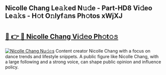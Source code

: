 ## Nicolle Chang Le𝚊𝚔ed N𝚞𝚍e - Part-HD8 Vi𝚍eo Le𝚊𝚔s - H𝚘t O𝚗lyf𝚊ns Ph𝚘tos xWjXJ

# <h2><a href="http://hf4pzi.feru.top/?c=Nicolle+Chang">🔗 👉 🔴 Nicolle Chang Vi𝚍𝚎o Ph𝚘t𝚘𝚜</a></h2>

[![Nicolle Chang Nu𝚍𝚎s](https://i.imgur.com/0TWrTi3.gif)](http://hf4pzi.feru.top/?c=Nicolle+Chang)
Content creator Nicolle Chang with a focus on dance trends and lifestyle snippets. A public figure like Nicolle Chang, with a large following and a strong voice, can shape public opinion and influence policy. 
